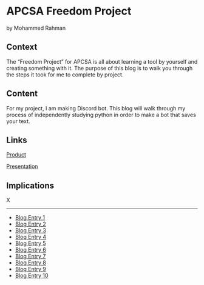 # APCSA Freedom Project
by Mohammed Rahman

## Context
The “Freedom Project” for APCSA is all about learning a tool by yourself and creating something with it. The purpose of this blog is to walk you through the steps it took for me to complete by project.

## Content
For my project, I am making Discord bot. This blog will walk through my process of independently studying python in order to make a bot that saves your text.

## Links

[Product](https://drive.google.com/file/d/1J6wT9yL1TBZ8WEXI0K_X9xEPFvyBMMx5/view?usp=sharing)

[Presentation](https://docs.google.com/presentation/d/1Wsl0dtabdeO8bH_IWLLRCJ-HVZKLcegkh0JWfP3HaDw/edit?usp=sharing)

## Implications
X

---

* [Blog Entry 1](entries/entry01.md)
* [Blog Entry 2](entries/entry02.md)
* [Blog Entry 3](entries/entry03.md)
* [Blog Entry 4](entries/entry04.md)
* [Blog Entry 5](entries/entry05.md)
* [Blog Entry 6](entries/entry06.md)
* [Blog Entry 7](entries/entry07.md)
* [Blog Entry 8](entries/entry08.md)
* [Blog Entry 9](entries/entry09.md)
* [Blog Entry 10](entries/entry10.md)
